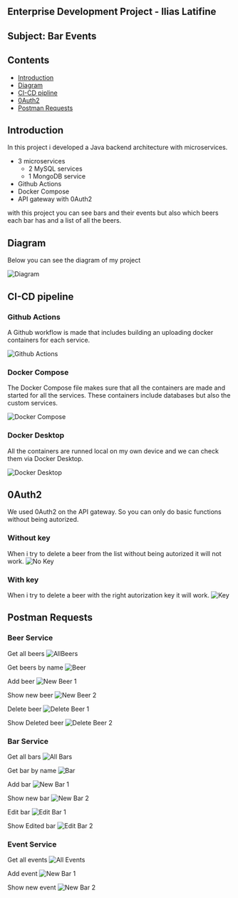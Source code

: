 ## Enterprise Development Project - Ilias Latifine

## Subject: Bar Events

## Contents

- [Introduction](#introduction)
- [Diagram](#diagram)
- [CI-CD pipline](#ci-cd-pipeline)
- [0Auth2](#0auth2)
- [Postman Requests](#postman-requests)



## Introduction

In this project i developed a Java backend architecture with microservices.

- 3 microservices
  - 2 MySQL services
  - 1 MongoDB service
- Github Actions
- Docker Compose
- API gateway with 0Auth2

with this project you can see bars and their events but also which beers each bar has and a list of all the beers.

## Diagram

Below you can see the diagram of my project

![Diagram](https://github.com/Latifine/ede_project/blob/main/images%20ede/Ede-Project-Diagram.jpg)

## CI-CD pipeline

### Github Actions
A Github workflow is made that includes building an uploading docker containers for each service.

![Github Actions](https://github.com/Latifine/ede_project/blob/main/images%20ede/Github-actions.JPG)


### Docker Compose

The Docker Compose file makes sure that all the containers are made and started for all the services. These containers include databases but also the custom services.

![Docker Compose](https://github.com/Latifine/ede_project/blob/main/images%20ede/dockercompose.JPG)

### Docker Desktop

All the containers are runned local on my own device and we can check them via Docker Desktop.

![Docker Desktop](https://github.com/Latifine/ede_project/blob/main/images%20ede/dockerdesktop.JPG)

## 0Auth2

We used 0Auth2 on the API gateway. So you can only do basic functions without being autorized.

### Without key

When i try to delete a beer from the list without being autorized it will not work.
![No Key](https://github.com/Latifine/ede_project/blob/main/images%20ede/noauth.JPG)

### With key

When i try to delete a beer with the right autorization key it will work.
![Key](https://github.com/Latifine/ede_project/blob/main/images%20ede/auth.JPG)

## Postman Requests

### Beer Service

Get all beers
![AllBeers](https://github.com/Latifine/ede_project/blob/main/images%20ede/allBeers.JPG)

Get beers by name
![Beer](https://github.com/Latifine/ede_project/blob/main/images%20ede/beerlist.JPG)

Add beer
![New Beer 1](https://github.com/Latifine/ede_project/blob/main/images%20ede/newBeer1.JPG)

Show new beer
![New Beer 2](https://github.com/Latifine/ede_project/blob/main/images%20ede/newBeer2.JPG)

Delete beer
![Delete Beer 1](https://github.com/Latifine/ede_project/blob/main/images%20ede/deleteBeer1.JPG)

Show Deleted beer
![Delete Beer 2](https://github.com/Latifine/ede_project/blob/main/images%20ede/deleteBeer2.JPG)

### Bar Service

Get all bars
![All Bars[]()](https://github.com/Latifine/ede_project/blob/main/images%20ede/allBars.JPG)

Get bar by name
![Bar](https://github.com/Latifine/ede_project/blob/main/images%20ede/bar.JPG)

Add bar
![New Bar 1](https://github.com/Latifine/ede_project/blob/main/images%20ede/newBar1.JPG)

Show new bar
![New Bar 2](https://github.com/Latifine/ede_project/blob/main/images%20ede/newBar2.JPG)

Edit bar
![Edit Bar 1](https://github.com/Latifine/ede_project/blob/main/images%20ede/editBar1.JPG)

Show Edited bar
![Edit Bar 2](https://github.com/Latifine/ede_project/blob/main/images%20ede/editBar2.JPG)

### Event Service

Get all events
![All Events](https://github.com/Latifine/ede_project/blob/main/images%20ede/allEvents.JPG)

Add event
![New Bar 1](https://github.com/Latifine/ede_project/blob/main/images%20ede/newEvent1.JPG)

Show new event
![New Bar 2](https://github.com/Latifine/ede_project/blob/main/images%20ede/newEvent2.JPG)


